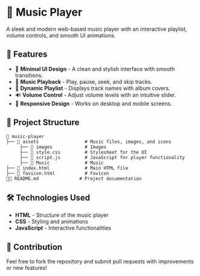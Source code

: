 # 🎵 Music Player

A sleek and modern web-based music player with an interactive playlist, volume controls, and smooth UI animations.

## 📌 Features
- 🎨 **Minimal UI Design** - A clean and stylish interface with smooth transitions.
- 🎵 **Music Playback** - Play, pause, seek, and skip tracks.
- 📜 **Dynamic Playlist** - Displays track names with album covers.
- 🔊 **Volume Control** - Adjust volume levels with an intuitive slider.
- 📱 **Responsive Design** - Works on desktop and mobile screens.

## 📂 Project Structure
```
📁 music-player
├── 📁 assets                 # Music files, images, and icons
     ├── 📁 images            # Images
     ├── 📄 style.css         # Stylesheet for the UI
     ├── 📄 script.js         # JavaScript for player functionality
     ├── 📁 Music             # Music
├── 📄 index.html             # Main HTML file
├── 📄 favicon.html           # Favicon 
📁📄 README.md               # Project documentation
```

## 🛠️ Technologies Used
- **HTML** - Structure of the music player
- **CSS** - Styling and animations
- **JavaScript** - Interactive functionalities

## 🌟 Contribution
Feel free to fork the repository and submit pull requests with improvements or new features!



